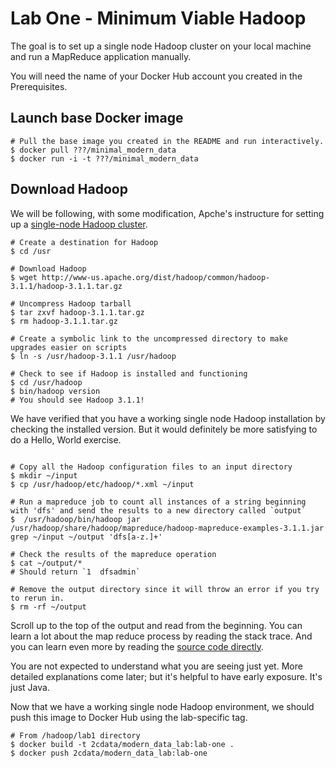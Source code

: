 # Lab One - Minimum Viable Hadoop
The goal is to set up a single node Hadoop cluster on your local machine and run a MapReduce application manually.

You will need the name of your Docker Hub account you created in the Prerequisites.

## Launch base Docker image
```
# Pull the base image you created in the README and run interactively.
$ docker pull ???/minimal_modern_data
$ docker run -i -t ???/minimal_modern_data
```

## Download Hadoop
We will be following, with some modification, Apche's instructure for setting up a [single-node Hadoop cluster](https://hadoop.apache.org/docs/r3.1.1/hadoop-project-dist/hadoop-common/SingleCluster.html).
```
# Create a destination for Hadoop
$ cd /usr

# Download Hadoop
$ wget http://www-us.apache.org/dist/hadoop/common/hadoop-3.1.1/hadoop-3.1.1.tar.gz

# Uncompress Hadoop tarball
$ tar zxvf hadoop-3.1.1.tar.gz
$ rm hadoop-3.1.1.tar.gz

# Create a symbolic link to the uncompressed directory to make upgrades easier on scripts
$ ln -s /usr/hadoop-3.1.1 /usr/hadoop

# Check to see if Hadoop is installed and functioning
$ cd /usr/hadoop
$ bin/hadoop version
# You should see Hadoop 3.1.1!
```

We have verified that you have a working single node Hadoop installation by checking the installed version. But it would definitely be more satisfying to do a Hello, World exercise.
```

# Copy all the Hadoop configuration files to an input directory
$ mkdir ~/input
$ cp /usr/hadoop/etc/hadoop/*.xml ~/input

# Run a mapreduce job to count all instances of a string beginning with 'dfs' and send the results to a new directory called `output`
$  /usr/hadoop/bin/hadoop jar /usr/hadoop/share/hadoop/mapreduce/hadoop-mapreduce-examples-3.1.1.jar grep ~/input ~/output 'dfs[a-z.]+'

# Check the results of the mapreduce operation
$ cat ~/output/*
# Should return `1	dfsadmin`

# Remove the output directory since it will throw an error if you try to rerun in.
$ rm -rf ~/output
```

Scroll up to the top of the output and read from the beginning. You can learn a lot about the map reduce process by reading the stack trace. And you can learn even more by reading the [source code directly](https://github.com/apache/hadoop/blob/trunk/hadoop-mapreduce-project/hadoop-mapreduce-examples/src/main/java/org/apache/hadoop/examples/Grep.java).

You are not expected to understand what you are seeing just yet. More detailed explanations come later; but it's helpful to have early exposure. It's just Java.

Now that we have a working single node Hadoop environment, we should push this image to Docker Hub using the lab-specific tag.
```
# From /hadoop/lab1 directory
$ docker build -t 2cdata/modern_data_lab:lab-one .
$ docker push 2cdata/modern_data_lab:lab-one
```
